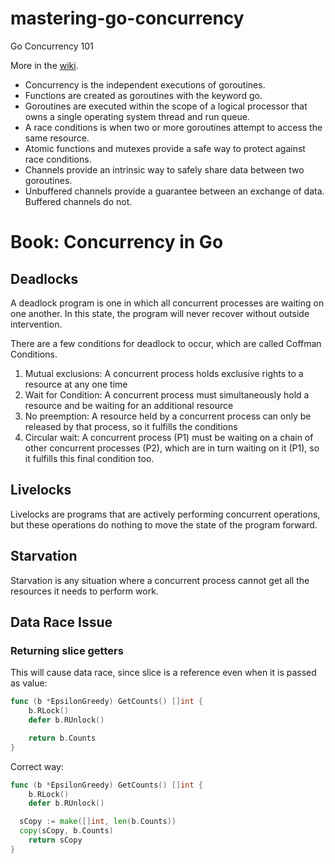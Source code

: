 # mastering-go-concurrency
Go Concurrency 101


More in the [wiki](https://github.com/alextanhongpin/go-advanced-concurrency/wiki).

- Concurrency is the independent executions of goroutines.
- Functions are created as goroutines with the keyword go.
- Goroutines are executed within the scope of a logical processor that owns a single operating system thread and run queue.
- A race conditions is when two or more goroutines attempt to access the same resource.
- Atomic functions and mutexes provide a safe way to protect against race conditions.
- Channels provide an intrinsic way to safely share data between two goroutines.
- Unbuffered channels provide a guarantee between an exchange of data. Buffered channels do not.


# Book: Concurrency in Go


## Deadlocks
  A deadlock program is one in which all concurrent processes are waiting on one another. In this state, the program will never recover without outside intervention.

There are a few conditions for deadlock to occur, which are called Coffman Conditions.

1. Mutual exclusions: A concurrent process holds exclusive rights to a resource at any one time
2. Wait for Condition: A concurrent process must simultaneously hold a resource and be waiting for an additional resource
3. No preemption: A resource held by a concurrent process can only be released by that process, so it fulfills the conditions
4. Circular wait: A concurrent process (P1) must be waiting on a chain of other concurrent processes (P2), which are in turn waiting on it (P1), so it fulfills this final condition too.

## Livelocks

  Livelocks are programs that are actively performing concurrent operations, but these operations do nothing to move the state of the program forward.


## Starvation

Starvation is any situation where a concurrent process cannot get all the resources it needs to perform work.

## Data Race Issue

### Returning slice getters

This will cause data race, since slice is a reference even when it is passed as value:

```go
func (b *EpsilonGreedy) GetCounts() []int {
 	b.RLock()
 	defer b.RUnlock()

	return b.Counts
}
```

Correct way:

```go
func (b *EpsilonGreedy) GetCounts() []int {
 	b.RLock()
 	defer b.RUnlock()

  sCopy := make([]int, len(b.Counts))
  copy(sCopy, b.Counts)
	return sCopy
}
```
